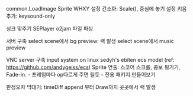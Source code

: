 common.LoadImage
Sprite WHXY 설정 간소화: Scale(), 중심에 놓기 설정
키음 추가: keysound-only 

싱크 맞추기
SEPlayer
o2jam 파일 파싱

서버 구축
select scene에서 bg preview: 랙 발생
select scene에서 music preview

VNC server 구축
input system on linux
sedyh's ebiten ecs model (ref: https://github.com/andygeiss/ecs)
Sprite 연출: 스코어 스크롤, 콤보 튕기기, Fade-in.
    - 프레임마다 op다르게 주면 될듯
    - 전용 패키지 만들어보기

판정오차 막대기: timeDiff append 부터 Draw까지 곳곳에서 랙 발생